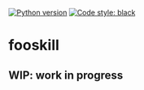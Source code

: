 [![Python version](https://img.shields.io/badge/python-3.6%20|%203.7-blue.svg)](https://github.com/mwiens91/avalon-tracker)
[![Code style: black](https://img.shields.io/badge/code%20style-black-000000.svg)](https://github.com/ambv/black)

# fooskill

## WIP: work in progress
